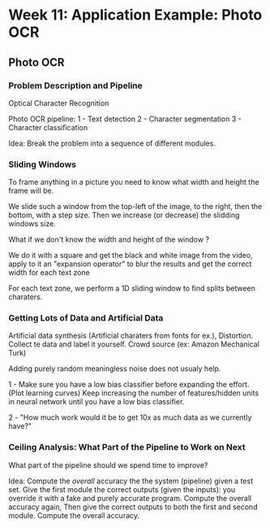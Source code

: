 # Week 11: Application Example: Photo OCR

## Photo OCR

### Problem Description and Pipeline

Optical Character Recognition

Photo OCR pipeline:
1 - Text detection
2 - Character segmentation
3 - Character classification

Idea: Break the problem into a sequence of different modules.

### Sliding Windows

To frame anything in a picture you need to know what width and height the frame will be.

We slide such a window from the top-left of the image, to the right, then the bottom, with a step size.
Then we increase (or decrease) the slidding windows size.

What if we don't know the width and height of the window ?

We do it with a square and get the black and white image from the video, apply to it an "expansion operator" to blur the results and get the correct width for each text zone

For each text zone, we perform a 1D sliding window to find splits between charaters.

### Getting Lots of Data and Artificial Data

Artificial data synthesis (Artificial charaters from fonts for ex.), Distortion.
Collect te data and label it yourself.
Crowd source (ex: Amazon Mechanical Turk)

Adding purely random meaningless noise does not usualy help.

1 - Make sure you have a low bias classifier before expanding the effort. (Plot learning curves)
Keep increasing the number of features/hidden units in neural network until you have a low bias classifier.

2 - "How much work would it be to get 10x as much data as we currently have?"

### Ceiling Analysis: What Part of the Pipeline to Work on Next

What part of the pipeline should we spend time to improve?

Idea: Compute the *overall* accuracy the the system (pipeline) given a test set.
Give the first module the correct outputs (given the inputs): you override it with a fake and purely accurate program.
Compute the overall accuracy again,
Then give the correct outputs to both the first and second module. Compute the overall accuracy.
